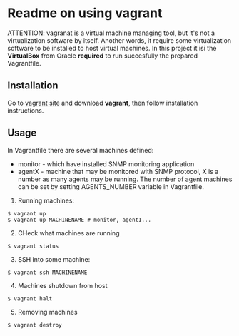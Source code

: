Readme on using vagrant
=======================

ATTENTION: vagranat is a virtual machine managing tool, but it's not a virtualization software by itself. 
Another words, it require some virtualization software to be installed to host virtual machines. 
In this project it isi the **VirtualBox** from Oracle **required** to run succesfully the prepared Vagrantfile.

Installation
------------

Go to [vagrant site](https://www.vagrantup.com/downloads.html) and download **vagrant**, then follow installation instructions.

Usage
-----

In Vagrantfile there are several machines defined:
  - monitor - which have installed SNMP monitoring application
  - agentX  - machine that may be monitored with SNMP protocol, X is a number as many agents may be running.
The number of agent machines can be set by setting AGENTS_NUMBER variable in Vagrantfile.

1. Running machines:
```
$ vagrant up
$ vagrant up MACHINENAME # monitor, agent1...
```

2. CHeck what machines are running
```
$ vagrant status
```

3. SSH into some machine:
```
$ vagrant ssh MACHINENAME
```

4. Machines shutdown from host
```
$ vagrant halt
```

5. Removing machines
```
$ vagrant destroy
```

